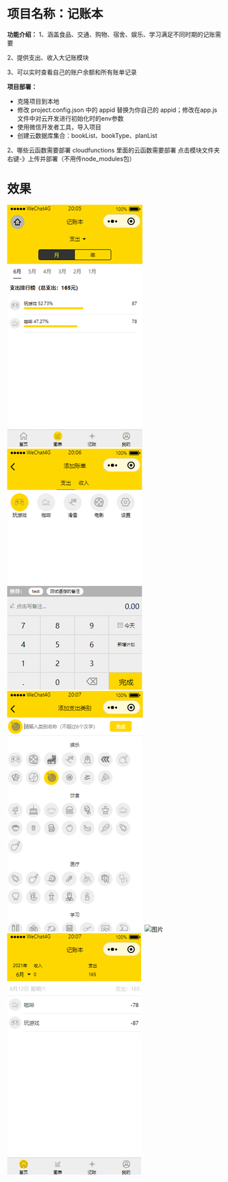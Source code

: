 # 项目名称：记账本
**功能介绍：** 
1、涵盖食品、交通、购物、宿舍、娱乐、学习满足不同时期的记账需要

2、提供支出、收入大记账模块

3、可以实时查看自己的账户余额和所有账单记录



 **项目部署：** 
- 克隆项目到本地
- 修改 project.config.json 中的 appid 替换为你自己的 appid；修改在app.js文件中对云开发进行初始化时的env参数 
- 使用微信开发者工具，导入项目
- 创建云数据库集合：bookList、bookType、planList

2、哪些云函数需要部署 cloudfunctions 里面的云函数需要部署 点击模块文件夹右键-》上传并部署（不用传node_modules包）

# 效果
![图片](1.png)
![图片](2.png)
![图片](3.png)
![图片](/LiJiaPing09015314/Bookkeeping/raw/master/5.png)
![图片](./5.png)